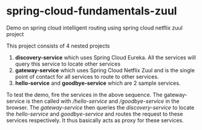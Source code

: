 # spring-cloud-fundamentals-zuul
Demo on spring cloud intelligent routing using spring cloud netflix zuul project


This project consists of 4 nested projects
1. **discovery-service** which uses Spring Cloud Eureka. All the services will query this service to locate other services
2. **gateway-service** which uses Spring Cloud Netflix Zuul and is the single point of contact for all services to route to other services.
3. **hello-service** and **goodbye-service** which are 2 sample services.

To test the demo, fire the services in the above sequence.
The gateway-service is then called with */hello-service* and */goodbye-service* in the browser.
The *gateway-service* then queries the *discovery-service* to locate the *hello-service* and *goodbye-service* and routes the request
to these services respectively. It thus basically acts as proxy for these services.
